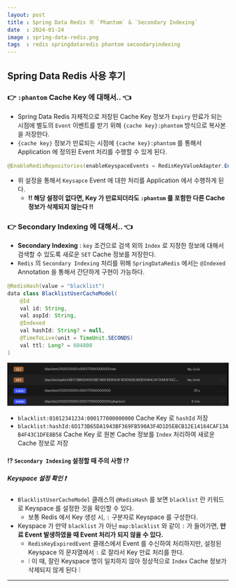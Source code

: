 ```yaml
---
layout: post
title : Spring Data Redis 의 `Phantom` & `Secondary Indexing`
date  : 2024-01-24
image : spring-data-redis.png
tags  : redis springdataredis phantom secondaryindexing
---
```


## Spring Data Redis 사용 후기

### 👉 `:phantom` Cache Key 에 대해서.. 👈
- Spring Data Redis 자체적으로 저장된 Cache Key 정보가 `Expiry` 만료가 되는 시점에 별도의 `Event` 이벤트를 받기 위해 `{cache key}:phantom` 방식으로 복사본을 저장한다.
- `{cache key}` 정보가 만료되는 시점에 `{cache key}:phantom` 를 통해서 Application 에 정의된 Event 처리를 수행할 수 있게 된다.

```java
@EnableRedisRepositories(enableKeyspaceEvents = RedisKeyValueAdapter.EnableKeyspaceEvents.ON_STARTUP)
```

- 위 설정을 통해서 `Keysapce` Event 에 대한 처리를 Application 에서 수행하게 된다.
    - **‼ 해당 설정이 없다면, Key 가 만료되더라도 `:phantom` 를 포함한 다른 Cache 정보가 삭제되지 않는다 ‼**

### 👉 Secondary Indexing 에 대해서.. 👈
- **Secondary Indexing** : `key` 조건으로 검색 외의 `Index` 로 지정한 정보에 대해서 검색할 수 있도록 새로운 `SET` Cache 정보를 저장한다.
- `Redis` 의 `Secondary Indexing` 처리를 위해 `SpringDataRedis` 에서는 `@Indexed` Annotation 을 통해서 간단하게 구현이 가능하다.

```java
@RedisHash(value = "blacklist")
data class BlacklistUserCacheModel(
    @Id
    val id: String,
    val aspId: String,
    @Indexed
    val hashId: String? = null,
    @TimeToLive(unit = TimeUnit.SECONDS)
    val ttl: Long? = 604800
)
```

![Redis Secondary Indexing](/images/redis_secondary_indexing.png)

- `blacklist:01012341234:000177000000000` Cache Key 로 `hashId` 저장
- `blacklist:hashId:6D173B65DA1943BF369FB590A3F4D1D5EBCB12E14164CAF13AB4F43C1DFE8B58` Cache Key 로 원본 Cache 정보를 `Index` 처리하여 새로운 Cache 정보로 저장

#### ⁉ `Secondary Indexing` 설정할 때 **주의 사항** ⁉
##### Keyspace 설정 확인 ❗
- `BlacklistUserCacheModel` 클래스의 `@RedisHash` 를 보면 `blacklist` 란 키워드로 Keyspace 를 설정한 것을 확인할 수 있다.
    - 보통 Redis 에서 Key 생성 시, `:` 구분자로 Keyspace 를 구성한다.
- Keyspace 가 만약 `blacklist` 가 아닌 `map:blacklist` 와 같이 `:` 가 들어가면, **만료 Event 발생하였을 때 Event 처리가 되지 않을 수 있다.**
    - `RedisKeyExpiredEvent` 클래스에서 Event 를 수신하여 처리하지만, 설정된 Keyspace 의 문자열에서 `:` 로 잘라서 Key 만료 처리를 한다.
    - ❕ 이 때, 잘린 Keyspace 명이 일치하지 않아 정상적으로 `Index` Cache 정보가 삭제되지 않게 된다 ❕

---
